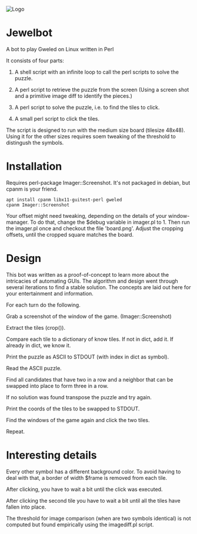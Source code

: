 
![Logo](https://github.com/StefanSchroeder/Jewelbot/blob/master/video.gif?raw=true)


Jewelbot
========

A bot to play Gweled on Linux written in Perl

It consists of four parts:

1. A shell script with an infinite loop to call the perl scripts to solve the puzzle.

2. A perl script to retrieve the puzzle from the screen (Using a screen shot and a primitive image diff to identify the pieces.)

3. A perl script to solve the puzzle, i.e. to find the tiles to click.

4. A small perl script to click the tiles.

The script is designed to run with the medium size board (tilesize 48x48). Using it for the other sizes requires soem tweaking of the threshold to distingush the symbols.


Installation
============

Requires perl-package Imager::Screenshot. It's not packaged in debian, but cpanm is your friend.

    apt install cpanm libx11-guitest-perl gweled
    cpanm Imager::Screenshot

Your offset might need tweaking, depending on the details of your
window-manager. To do that, change the $debug variable in imager.pl to 1. Then
run the imager.pl once and checkout the file 'board.png'. Adjust the cropping offsets, until
the cropped square matches the board.

Design
======

This bot was written as a proof-of-concept to learn more about the intricacies of automating GUIs. The algorithm and design went through several
iterations to find a stable solution. The concepts are laid out here for
your entertainment and information.

For each turn do the following.

Grab a screenshot of the window of the game. (Imager::Screenshot)

Extract the tiles (crop()).

Compare each tile to a dictionary of know tiles. If not in dict, add
it. If already in dict, we know it. 

Print the puzzle as ASCII to STDOUT (with index in dict as symbol).

Read the ASCII puzzle. 

Find all candidates that have two in a row and a neighbor that can be
swapped into place to form three in a row.

If no solution was found transpose the puzzle and try again.

Print the coords of the tiles to be swapped to STDOUT.

Find the windows of the game again and click the two tiles.

Repeat.

Interesting details
===================

Every other symbol has a different background color. To avoid having to deal with that, a border of width $frame is removed from each tile.

After clicking, you have to wait a bit until the click was executed.

After clicking the second tile you have to wait a bit until all the tiles have fallen into place.

The threshold for image comparison (when are two symbols identical) is
not computed but found empirically using the imagediff.pl script.


